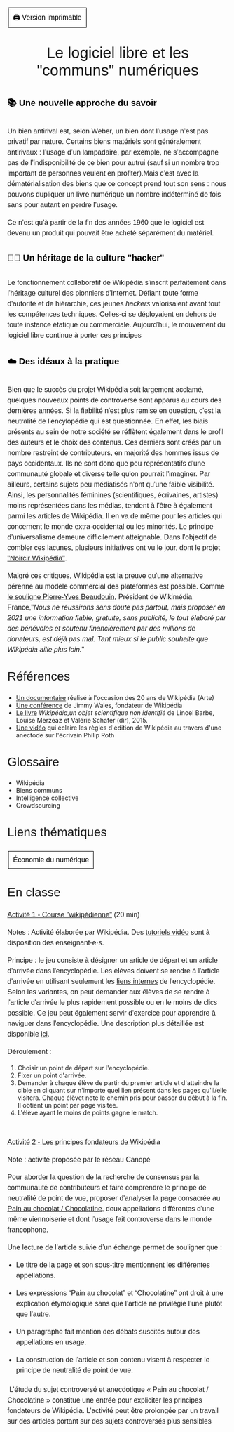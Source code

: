 


<!-- Test de mise en page -->

 <!DOCTYPE html>
<html>
<head>
<style>
.button {
  background-color: white;
  border: 1px solid;
  border-color: black;
  font-family:"Helvetica";
  font-weight:300;
  color: black!important;
  padding: 10px 10px;
  text-align: center;
  text-decoration: none;
  display: inline-block;
  font-size: 16px;
  margin: 4px 2px;
  cursor: pointer;
}
.button:hover {
  text-decoration:none;
  background-color: black; 
  color: white!important;
}
h1 {
    margin-top: 0;
    font-size: 35px;
    font-family: "Helvetica";
    font-weight: 400;
    text-align: center;
}
h2 {
    margin-top: 0;
    font-size: 28px;
    font-family: "Helvetica";
    text-align: left;
    font-weight: 400;
    }
h3 {
    margin-top: 0;
    font-size: 20px;
    font-family: "Helvetica";
    text-align: left;
    font-weight: 400;
    }
p {
    text-align: justify;
    text-justify: inter-word;
    font-size: 16px;
    font-family: "Helvetica";
    text-align: left;
    font-weight: 300;
    line-height:1.5
    }
strong {
    font-weight: 700;
}
ul {
  margin-bottom:20px;
  padding-left:20px;
}
li.simple {
  margin-bottom:20px;
  padding-left:20px;
}
.boxed {
  border: 1px solid;$
  border-color:rgb(96, 105, 219);
  padding: 10px;
  } 

</style>
</head>
</html>

<!-- Fin du test de mise en page -->

<a href="#" class="button"> 🖨️ Version imprimable</a>

<br>

# Le logiciel libre et les "communs" numériques

<br>

<div align="left"; style="font-size:20px ;color:rgb(0, 0, 0); font-family:helvetica">
<b> 📚 Une nouvelle approche du savoir</b>
</div>


<br>

Un bien antirival est, selon Weber, un bien dont l’usage n’est pas privatif par nature. Certains biens
matériels sont généralement antirivaux : l’usage d’un lampadaire, par exemple, ne s’accompagne pas de
l’indisponibilité de ce bien pour autrui (sauf si un nombre trop important de personnes veulent en profiter).Mais c’est avec la dématérialisation des biens que ce concept prend tout son sens : nous pouvons dupliquer un livre numérique un nombre indéterminé de fois sans pour autant en perdre l’usage.


Ce n’est qu’à partir de la fin des années 1960 que le logiciel est devenu un produit qui pouvait être
acheté séparément du matériel.

<br>

<div align="left"; style="font-size:20px ;color:rgb(0, 0, 0); font-family:helvetica">
<b> 👩‍💻 Un héritage de la culture "hacker" </b>
</div>

<br>

Le fonctionnement collaboratif de Wikipédia s'inscrit parfaitement dans l'héritage culturel des pionniers d'Internet. Défiant toute forme d'autorité et de hiérarchie, ces jeunes *hackers* valorisaient avant tout les compétences techniques. Celles-ci se déployaient en dehors de toute instance étatique ou commerciale. Aujourd'hui, le mouvement du logiciel libre continue à porter ces principes

<br>

<div align="left"; style="font-size:20px ;color:rgb(0, 0, 0); font-family:helvetica">
<b>☁️ Des idéaux à la pratique </b>
</div

<br>
<br>

 Bien que le succès du projet Wikipédia soit largement acclamé, quelques nouveaux points de controverse sont apparus au cours des dernières années. Si la fiabilité n'est plus remise en question, c'est la neutralité de l'encylopédie qui est questionnée. En effet, les biais présents au sein de notre société se réflètent également dans le profil des auteurs et le choix des contenus. Ces derniers sont créés par un nombre restreint de contributeurs, en majorité des hommes issus de pays occidentaux. Ils ne sont donc que peu représentatifs d'une communauté globale et diverse telle qu'on pourrait l'imaginer. Par ailleurs, certains sujets peu médiatisés n'ont qu'une faible visibilité. Ainsi, les personnalités féminines (scientifiques, écrivaines, artistes) moins représentées dans les médias, tendent à l'être à également parmi les articles de Wikipédia. Il en va de même pour les articles qui concernent le monde extra-occidental ou les minorités. Le principe d'universalisme demeure difficilement atteignable. Dans l'objectif de combler ces lacunes, plusieurs initiatives ont vu le jour, dont le projet ["Noircir Wikipédia"](https://fr.wikipedia.org/wiki/Projet:Noircir_Wikip%C3%A9dia). 

Malgré ces critiques, Wikipédia est la preuve qu'une alternative pérenne au modèle commercial des plateformes est possible. Comme [le souligne Pierre-Yves Beaudouin](https://www.franceculture.fr/medias/fiabilite-pseudonymat-sources-wikipedia-et-lintelligence-des-foules), Président de Wikimédia France,"*Nous ne réussirons sans doute pas partout, mais proposer en 2021 une information fiable, gratuite, sans publicité, le tout élaboré par des bénévoles et soutenu financièrement par des millions de donateurs, est déjà pas mal. Tant mieux si le public souhaite que Wikipédia aille plus loin.*"


<br>

## Références

* [Un documentaire](https://www.youtube.com/watch?v=NJRihPXdk7A) réalisé à l'occasion des 20 ans de Wikipédia (Arte)
* [Une conférence](https://www.ted.com/talks/jimmy_wales_the_birth_of_wikipedia) de Jimmy Wales, fondateur de Wikipédia
* [Le livre](https://presses.parisnanterre.fr/?p=2355) *Wikipédia,un objet scientifique non identifié* de Linoel Barbe, Louise Merzeaz et Valérie Schafer (dir), 2015.
* [Une vidéo](https://www.youtube.com/watch?v=r2NVH21MEe0&feature=emb_logo) qui éclaire les règles d'édition de Wikipédia au travers d'une anectode sur l'écrivain Philip Roth


<br>

## Glossaire

* Wikipédia
* Biens communs
* Intelligence collective
* Crowdsourcing


<br>

## Liens thématiques

<div class="w3-container">

  <div class="w3-show-inline-block">
  <div class="w3-bar">
    <a href=../../grandes-thematiques/economie-numerique/economie-numerique.html class="button">Économie du numérique</a>
  </div>
  </div>
</div>

<br>
<br>

## En classe



<u>Activité 1 - Course "wikipédienne"</u> (20 min)

Notes : Activité  élaborée par Wikipédia. Des [tutoriels vidéo](https://fr.wikipedia.org/wiki/Aide:Wikip%C3%A9dia_pas_%C3%A0_pas) sont à disposition des enseignant·e·s.

Principe : le jeu consiste à désigner un article de départ et un article d'arrivée dans l'encyclopédie. Les élèves doivent se rendre à l'article d'arrivée en utilisant seulement les [liens internes](https://fr.wikipedia.org/wiki/Aide:Liens_internes) de l'encyclopédie. Selon les variantes, on peut demander aux élèves de se rendre à l'article d'arrivée le plus rapidement possible ou en le  moins de clics possible. Ce jeu peut également servir d'exercice pour apprendre à naviguer dans  l'encyclopédie. Une description plus détaillée est disponible [ici](https://fr.wikipedia.org/wiki/Wikip%C3%A9dia:Exercices/Course_wikip%C3%A9dienne).

Déroulement : 

1. Choisir un point de départ sur l'encyclopédie.
2. Fixer un point d'arrivée.
3. Demander à chaque élève de partir du premier article  et d'atteindre la cible en cliquant sur n'importe quel lien présent dans les pages qu'il/elle visitera. Chaque élèvet note le chemin pris pour  passer du début à la fin. Il obtient un point par page visitée.
4. L'élève ayant le moins de points gagne le match.

<br>

<u>Activité 2 - Les principes fondateurs de Wikipédia</u>

Note : activité proposée par le réseau Canopé

Pour aborder la question de la recherche de consensus par la communauté de contributeurs et faire comprendre le principe de neutralité de point de vue, proposer d'analyser la page consacrée au [Pain au chocolat / Chocolatine](https://fr.wikipedia.org/wiki/Pain_au_chocolat), deux appellations différentes d’une même viennoiserie et dont l’usage fait controverse dans le monde francophone.

Une lecture de l’article suivie d’un échange permet de souligner que :

- Le titre de la page et son sous-titre mentionnent les différentes appellations.

- Les expressions “Pain au chocolat” et “Chocolatine” ont droit à une explication étymologique sans que l’article ne privilégie l’une plutôt que l’autre.

- Un paragraphe fait mention des débats suscités autour des appellations en usage.

- La construction de l’article et son contenu visent à respecter le principe de neutralité de point de vue.

​                                                                     L’étude du sujet controversé et anecdotique « Pain au chocolat /  Chocolatine » constitue une entrée pour expliciter les principes fondateurs de Wikipédia. L’activité peut être prolongée par un travail sur des articles portant sur des sujets controversés plus sensibles



